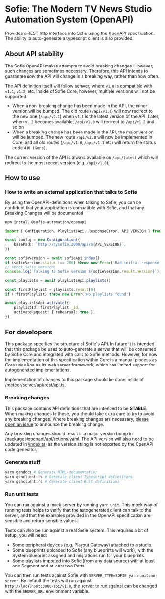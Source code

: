 # Sofie: The Modern TV News Studio Automation System (OpenAPI)

Provides a REST http interface into Sofie using the [OpenAPI](https://spec.openapis.org/oas/v3.1.0) specification.
The ability to auto-generate a typescript client is also provided.

## About API stability

The Sofie OpenAPI makes attempts to avoid breaking changes. However, such changes are sometimes necessary.
Therefore, this API intends to guarantee _how_ the API will change in a breaking way, rather than how often.

The API definition itself will follow semver, where `v1.0` is compatible with `v1.1`, `v1.2`, etc.
Inside of Sofie Core, however, multiple versions will not be supported.

- When a non-breaking change has been made in the API, the minor version will be bumped.
  The old route (`/api/v1.0`) will now redirect to the new one (`/api/v1.1`) when `v1.1` is the latest version of the API.
  Later, when `v1.2` becomes available, `/api/v1.0` will redirect to `/api/v1.2` and so on
- When a breaking change has been made in the API, the major version will be bumped.
  The new route `/api/v2.0` will now be implemented in Core,
  and all old routes (`/api/v1.0`, `/api/v1.1` etc) will return the status code `410 (Gone)`.

The current version of the API is always available on `/api/latest` which will redirect to the most recent version (e.g. `/api/v1.0`).

## How to use

### How to write an external application that talks to Sofie

By using the OpenAPI-definitions when talking to Sofie, you can be confident that your application is
compatible with Sofie, and that any Breaking Changes will be documented

```bash
npm install @sofie-automation/openapi
```

```typescript
import { Configuration, PlaylistsApi, ResponseError, API_VERSION } from '@sofie-automation/openapi'

const config = new Configuration({
	basePath: `http://mysofie:3000/api/${API_VERSION}`,
})

const sofieVersion = await sofieApi.index()
if (sofieVersion.status !== 200) throw new Error('Bad initial response code')
// Check Sofie version:
console.log(`Talking to Sofie version ${sofieVersion.result.version}`)

const playlists = await playlistsApi.playlists()

const firstPlaylist = playlists.result[0]
if (!firstPlaylist) throw new Error('No playlists found')

await playlistsApi.activate({
	playlistId: firstPlaylist._id,
	activateRequest: { rehearsal: true },
})
```

## For developers

This package specifies the structure of Sofie's API. In future it is intended that this package be used to auto-generate a server that will be consumed by Sofie Core and integrated with calls to Sofie methods. However, for now the implementation of this specification within Core is a manual process as Core uses Koa as its web server framework, which has limited support for autogenerated implementations.

Implementation of changes to this package should be done inside of [/meteor/server/api/rest/api.ts](../../meteor/server/api/rest/api.ts).

### Breaking changes

This package contains API definitions that are intended to be **STABLE**. When making changes to these, you should take extra care to try to avoid any breaking changes. Where breaking changes are necessary, [please open an issue](https://github.com/nrkno/sofie-core/issues) to announce the breaking change.

Any breaking changes should result in a major version bump in [/packages/openapi/api/actions.yaml](api/actions.yaml). The API version will also need to be updated in [/index.ts](/index.ts), as the version string is not exported by the OpenAPI code generator.

### Generate stuff

```bash
yarn gendocs # Generate HTML-documentation
yarn genclient:ts # Generate client Typescript definitions
yarn genclient:rs # Generate client Rust definitions

```

### Run unit tests

You can run against a mock server by running `yarn unit`. This mock way of running tests helps to verify that the autogenerated client can talk to the server, and that the examples provided in the OpenAPI specification are sensible and return sensible values.

Tests can also be run against a real Sofie system. This requires a bit of setup, you will need:

- Some peripheral devices (e.g. Playout Gateway) attached to a studio.
- Some blueprints uploaded to Sofie (any blueprints will work), with the System blueprint assigned and migrations run for your blueprints.
- Some playlists imported into Sofie (from any data source) with at least one Segment and at least two Parts.

You can then run tests against Sofie with `SERVER_TYPE=SOFIE yarn unit:no-server`. By default the tests will run against `http://localhost:3000/api/v1.0`, the server to run against can be changed with the `SERVER_URL` environment variable.
